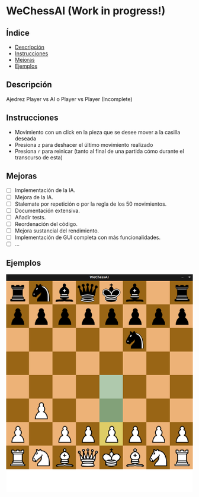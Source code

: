 # WeChessAI (Work in progress!)

## Índice
* [Descripción](#Descripción)
* [Instrucciones](#Instrucciones)
* [Mejoras](#Mejoras)
* [Ejemplos](#Ejemplos)

## Descripción
Ajedrez Player vs AI o Player vs Player (Incomplete)

## Instrucciones
* Movimiento con un click en la pieza que se desee mover a la casilla deseada
* Presiona `z` para deshacer el último movimiento realizado
* Presiona `r` para reinicar (tanto al final de una partida cómo durante el transcurso de esta)

## Mejoras
- [ ] Implementación de la IA.
- [ ] Mejora de la IA.
- [ ] Stalemate por repetición o por la regla de los 50 movimientos.
- [ ] Documentación extensiva.
- [ ] Añadir tests.
- [ ] Reordenación del código.
- [ ] Mejora sustancial del rendimiento.
- [ ] Implementación de GUI completa con más funcionalidades.
- [ ] ...

## Ejemplos
![Image alt text](images/chessAI1.png?raw=true)
